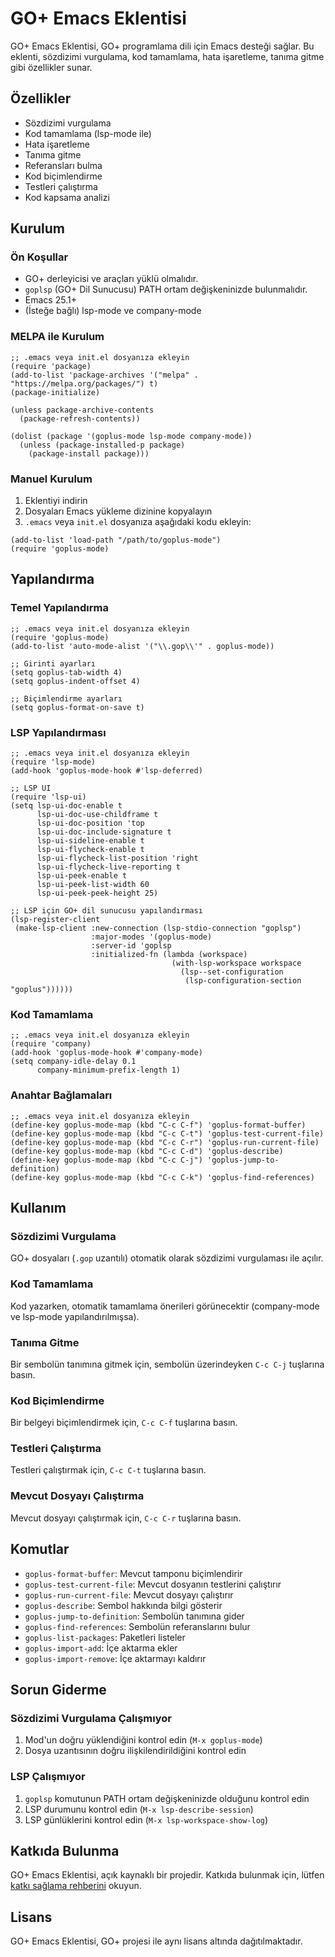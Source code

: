 # GO+ Emacs Eklentisi

GO+ Emacs Eklentisi, GO+ programlama dili için Emacs desteği sağlar. Bu eklenti, sözdizimi vurgulama, kod tamamlama, hata işaretleme, tanıma gitme gibi özellikler sunar.

## Özellikler

- Sözdizimi vurgulama
- Kod tamamlama (lsp-mode ile)
- Hata işaretleme
- Tanıma gitme
- Referansları bulma
- Kod biçimlendirme
- Testleri çalıştırma
- Kod kapsama analizi

## Kurulum

### Ön Koşullar

- GO+ derleyicisi ve araçları yüklü olmalıdır.
- `goplsp` (GO+ Dil Sunucusu) PATH ortam değişkeninizde bulunmalıdır.
- Emacs 25.1+
- (İsteğe bağlı) lsp-mode ve company-mode

### MELPA ile Kurulum

```elisp
;; .emacs veya init.el dosyanıza ekleyin
(require 'package)
(add-to-list 'package-archives '("melpa" . "https://melpa.org/packages/") t)
(package-initialize)

(unless package-archive-contents
  (package-refresh-contents))

(dolist (package '(goplus-mode lsp-mode company-mode))
  (unless (package-installed-p package)
    (package-install package)))
```

### Manuel Kurulum

1. Eklentiyi indirin
2. Dosyaları Emacs yükleme dizinine kopyalayın
3. `.emacs` veya `init.el` dosyanıza aşağıdaki kodu ekleyin:

```elisp
(add-to-list 'load-path "/path/to/goplus-mode")
(require 'goplus-mode)
```

## Yapılandırma

### Temel Yapılandırma

```elisp
;; .emacs veya init.el dosyanıza ekleyin
(require 'goplus-mode)
(add-to-list 'auto-mode-alist '("\\.gop\\'" . goplus-mode))

;; Girinti ayarları
(setq goplus-tab-width 4)
(setq goplus-indent-offset 4)

;; Biçimlendirme ayarları
(setq goplus-format-on-save t)
```

### LSP Yapılandırması

```elisp
;; .emacs veya init.el dosyanıza ekleyin
(require 'lsp-mode)
(add-hook 'goplus-mode-hook #'lsp-deferred)

;; LSP UI
(require 'lsp-ui)
(setq lsp-ui-doc-enable t
      lsp-ui-doc-use-childframe t
      lsp-ui-doc-position 'top
      lsp-ui-doc-include-signature t
      lsp-ui-sideline-enable t
      lsp-ui-flycheck-enable t
      lsp-ui-flycheck-list-position 'right
      lsp-ui-flycheck-live-reporting t
      lsp-ui-peek-enable t
      lsp-ui-peek-list-width 60
      lsp-ui-peek-peek-height 25)

;; LSP için GO+ dil sunucusu yapılandırması
(lsp-register-client
 (make-lsp-client :new-connection (lsp-stdio-connection "goplsp")
                  :major-modes '(goplus-mode)
                  :server-id 'goplsp
                  :initialized-fn (lambda (workspace)
                                    (with-lsp-workspace workspace
                                      (lsp--set-configuration
                                       (lsp-configuration-section "goplus"))))))
```

### Kod Tamamlama

```elisp
;; .emacs veya init.el dosyanıza ekleyin
(require 'company)
(add-hook 'goplus-mode-hook #'company-mode)
(setq company-idle-delay 0.1
      company-minimum-prefix-length 1)
```

### Anahtar Bağlamaları

```elisp
;; .emacs veya init.el dosyanıza ekleyin
(define-key goplus-mode-map (kbd "C-c C-f") 'goplus-format-buffer)
(define-key goplus-mode-map (kbd "C-c C-t") 'goplus-test-current-file)
(define-key goplus-mode-map (kbd "C-c C-r") 'goplus-run-current-file)
(define-key goplus-mode-map (kbd "C-c C-d") 'goplus-describe)
(define-key goplus-mode-map (kbd "C-c C-j") 'goplus-jump-to-definition)
(define-key goplus-mode-map (kbd "C-c C-k") 'goplus-find-references)
```

## Kullanım

### Sözdizimi Vurgulama

GO+ dosyaları (`.gop` uzantılı) otomatik olarak sözdizimi vurgulaması ile açılır.

### Kod Tamamlama

Kod yazarken, otomatik tamamlama önerileri görünecektir (company-mode ve lsp-mode yapılandırılmışsa).

### Tanıma Gitme

Bir sembolün tanımına gitmek için, sembolün üzerindeyken `C-c C-j` tuşlarına basın.

### Kod Biçimlendirme

Bir belgeyi biçimlendirmek için, `C-c C-f` tuşlarına basın.

### Testleri Çalıştırma

Testleri çalıştırmak için, `C-c C-t` tuşlarına basın.

### Mevcut Dosyayı Çalıştırma

Mevcut dosyayı çalıştırmak için, `C-c C-r` tuşlarına basın.

## Komutlar

- `goplus-format-buffer`: Mevcut tamponu biçimlendirir
- `goplus-test-current-file`: Mevcut dosyanın testlerini çalıştırır
- `goplus-run-current-file`: Mevcut dosyayı çalıştırır
- `goplus-describe`: Sembol hakkında bilgi gösterir
- `goplus-jump-to-definition`: Sembolün tanımına gider
- `goplus-find-references`: Sembolün referanslarını bulur
- `goplus-list-packages`: Paketleri listeler
- `goplus-import-add`: İçe aktarma ekler
- `goplus-import-remove`: İçe aktarmayı kaldırır

## Sorun Giderme

### Sözdizimi Vurgulama Çalışmıyor

1. Mod'un doğru yüklendiğini kontrol edin (`M-x goplus-mode`)
2. Dosya uzantısının doğru ilişkilendirildiğini kontrol edin

### LSP Çalışmıyor

1. `goplsp` komutunun PATH ortam değişkeninizde olduğunu kontrol edin
2. LSP durumunu kontrol edin (`M-x lsp-describe-session`)
3. LSP günlüklerini kontrol edin (`M-x lsp-workspace-show-log`)

## Katkıda Bulunma

GO+ Emacs Eklentisi, açık kaynaklı bir projedir. Katkıda bulunmak için, lütfen [katkı sağlama rehberini](../../CONTRIBUTING.md) okuyun.

## Lisans

GO+ Emacs Eklentisi, GO+ projesi ile aynı lisans altında dağıtılmaktadır.